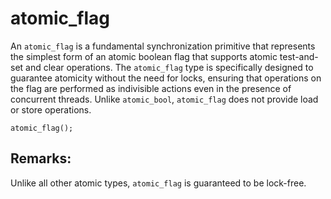 # atomic_flag
An `atomic_flag` is a fundamental synchronization primitive that represents the simplest form of an atomic boolean flag that supports atomic test-and-set and clear operations. The `atomic_flag` type is specifically designed to guarantee atomicity without the need for locks, ensuring that operations on the flag are performed as indivisible actions even in the presence of concurrent threads. Unlike `atomic_bool`, `atomic_flag` does not provide load or store operations.

```nvgt
atomic_flag();
```

## Remarks:
Unlike all other atomic types, `atomic_flag` is guaranteed to be lock-free.
